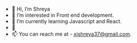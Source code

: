 - 👋 Hi, I’m Shreya
- 👀 I’m interested in Front end development.
- 🌱 I’m currently learning Javascript and React.
- 💞️
- 📫 You can reach me at - xjshreya37@gmail.com.

<!---
Shreya388/Shreya388 is a ✨ special ✨ repository because its `README.md` (this file) appears on your GitHub profile.
You can click the Preview link to take a look at your changes.
--->
